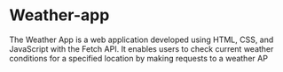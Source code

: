 # Weather-app
The Weather App is a web application developed using HTML, CSS, and JavaScript with the Fetch API. It enables users to check current weather conditions for a specified location by making requests to a weather AP
